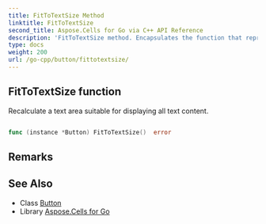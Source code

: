 ```yaml
---
title: FitToTextSize Method 
linktitle: FitToTextSize
second_title: Aspose.Cells for Go via C++ API Reference
description: 'FitToTextSize method. Encapsulates the function that represents fittotextsize in Go.'
type: docs
weight: 200
url: /go-cpp/button/fittotextsize/
---
```


## FitToTextSize function

Recalculate a text area suitable for displaying all text content.

```go

func (instance *Button) FitToTextSize()  error

```

## Remarks


## See Also

* Class [Button](../)
* Library [Aspose.Cells for Go](../../)
